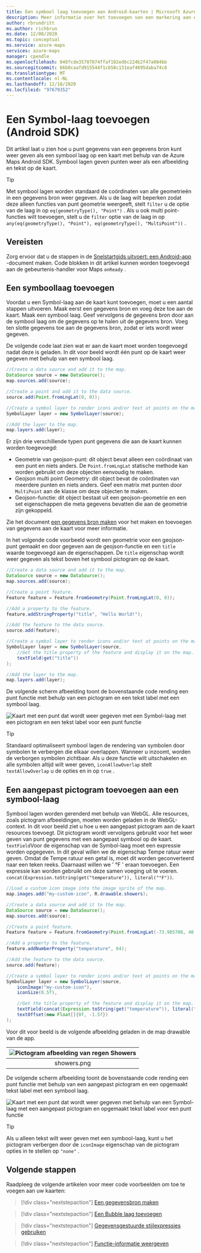 ```yaml
---
title: Een symbool laag toevoegen aan Android-kaarten | Microsoft Azure kaarten
description: Meer informatie over het toevoegen van een markering aan een kaart. Bekijk een voor beeld waarin de Azure Maps Android SDK wordt gebruikt om een Symbol-laag toe te voegen die op punten gebaseerde gegevens uit een gegevens bron bevat.
author: rbrundritt
ms.author: richbrun
ms.date: 12/08/2020
ms.topic: conceptual
ms.service: azure-maps
services: azure-maps
manager: cpendle
ms.openlocfilehash: 040fcde35707074ffaf102ed6c224b2f47a084bb
ms.sourcegitcommit: 66b0caafd915544f1c658c131eaf4695daba74c8
ms.translationtype: MT
ms.contentlocale: nl-NL
ms.lasthandoff: 12/18/2020
ms.locfileid: "97679352"
---
```

# <a name="add-a-symbol-layer-android-sdk"></a>Een Symbol-laag toevoegen (Android SDK)

Dit artikel laat u zien hoe u punt gegevens van een gegevens bron kunt weer geven als een symbool laag op een kaart met behulp van de Azure Maps Android SDK. Symbool lagen geven punten weer als een afbeelding en tekst op de kaart.

> [!TIP]
> Met symbool lagen worden standaard de coördinaten van alle geometrieën in een gegevens bron weer gegeven. Als u de laag wilt beperken zodat deze alleen functies van punt geometrie weergeeft, stelt `filter` u de optie van de laag in op `eq(geometryType(), "Point")` . Als u ook multi point-functies wilt toevoegen, stelt u de `filter` optie van de laag in op `any(eq(geometryType(), "Point"), eq(geometryType(), "MultiPoint"))` .

## <a name="prerequisites"></a>Vereisten

Zorg ervoor dat u de stappen in de [Snelstartgids uitvoert: een Android-app](quick-android-map.md) -document maken. Code blokken in dit artikel kunnen worden toegevoegd aan de gebeurtenis-handler voor Maps `onReady` .

## <a name="add-a-symbol-layer"></a>Een symboollaag toevoegen

Voordat u een Symbol-laag aan de kaart kunt toevoegen, moet u een aantal stappen uitvoeren. Maak eerst een gegevens bron en voeg deze toe aan de kaart. Maak een symbool laag. Geef vervolgens de gegevens bron door aan de symbool laag om de gegevens op te halen uit de gegevens bron. Voeg ten slotte gegevens toe aan de gegevens bron, zodat er iets wordt weer gegeven.

De volgende code laat zien wat er aan de kaart moet worden toegevoegd nadat deze is geladen. In dit voor beeld wordt één punt op de kaart weer gegeven met behulp van een symbool laag.

```java
//Create a data source and add it to the map.
DataSource source = new DataSource();
map.sources.add(source);

//Create a point and add it to the data source.
source.add(Point.fromLngLat(0, 0));

//Create a symbol layer to render icons and/or text at points on the map.
SymbolLayer layer = new SymbolLayer(source);

//Add the layer to the map.
map.layers.add(layer);
```

Er zijn drie verschillende typen punt gegevens die aan de kaart kunnen worden toegevoegd:

- Geometrie van geojson-punt: dit object bevat alleen een coördinaat van een punt en niets anders. De `Point.fromLngLat` statische methode kan worden gebruikt om deze objecten eenvoudig te maken.
- Geojson multi point Geometry: dit object bevat de coördinaten van meerdere punten en niets anders. Geef een matrix met punten door `MultiPoint` aan de klasse om deze objecten te maken.
- Geojson-functie: dit object bestaat uit een geojson-geometrie en een set eigenschappen die meta gegevens bevatten die aan de geometrie zijn gekoppeld.

Zie het document [een gegevens bron maken](create-data-source-android-sdk.md) voor het maken en toevoegen van gegevens aan de kaart voor meer informatie.

In het volgende code voorbeeld wordt een geometrie voor een geojson-punt gemaakt en door gegeven aan de geojson-functie en een `title` waarde toegevoegd aan de eigenschappen. De `title` eigenschap wordt weer gegeven als tekst boven het symbool pictogram op de kaart.

```java
//Create a data source and add it to the map.
DataSource source = new DataSource();
map.sources.add(source);

//Create a point feature.
Feature feature = Feature.fromGeometry(Point.fromLngLat(0, 0));

//Add a property to the feature.
feature.addStringProperty("title", "Hello World!");

//Add the feature to the data source.
source.add(feature);

//Create a symbol layer to render icons and/or text at points on the map.
SymbolLayer layer = new SymbolLayer(source, 
    //Get the title property of the feature and display it on the map.
    textField(get("title"))
);

//Add the layer to the map.
map.layers.add(layer);
```

De volgende scherm afbeelding toont de bovenstaande code rending een punt functie met behulp van een pictogram en een tekst label met een symbool laag.

![Kaart met een punt dat wordt weer gegeven met een Symbol-laag met een pictogram en een tekst label voor een punt functie](media/how-to-add-symbol-to-android-map/android-map-pin.png)

> [!TIP]
> Standaard optimaliseert symbool lagen de rendering van symbolen door symbolen te verbergen die elkaar overlappen. Wanneer u inzoomt, worden de verborgen symbolen zichtbaar. Als u deze functie wilt uitschakelen en alle symbolen altijd wilt weer geven, `iconAllowOverlap` stelt `textAllowOverlap` u de opties en in op `true` .

## <a name="add-a-custom-icon-to-a-symbol-layer"></a>Een aangepast pictogram toevoegen aan een symbool-laag

Symbool lagen worden gerenderd met behulp van WebGL. Alle resources, zoals pictogram afbeeldingen, moeten worden geladen in de WebGL-context. In dit voor beeld ziet u hoe u een aangepast pictogram aan de kaart resources toevoegt. Dit pictogram wordt vervolgens gebruikt voor het weer geven van punt gegevens met een aangepast symbool op de kaart. `textField`Voor de eigenschap van de Symbol-laag moet een expressie worden opgegeven. In dit geval willen we de eigenschap Tempe ratuur weer geven. Omdat de Tempe ratuur een getal is, moet dit worden geconverteerd naar een teken reeks. Daarnaast willen we ' °F ' eraan toevoegen. Een expressie kan worden gebruikt om deze samen voeging uit te voeren. `concat(Expression.toString(get("temperature")), literal("°F"))`.

```java
//Load a custom icon image into the image sprite of the map.
map.images.add("my-custom-icon", R.drawable.showers);

//Create a data source and add it to the map.
DataSource source = new DataSource();
map.sources.add(source);

//Create a point feature.
Feature feature = Feature.fromGeometry(Point.fromLngLat(-73.985708, 40.75773));

//Add a property to the feature.
feature.addNumberProperty("temperature", 64);

//Add the feature to the data source.
source.add(feature);

//Create a symbol layer to render icons and/or text at points on the map.
SymbolLayer layer = new SymbolLayer(source,
    iconImage("my-custom-icon"),
    iconSize(0.5f),

    //Get the title property of the feature and display it on the map.
    textField(concat(Expression.toString(get("temperature")), literal("°F"))),
    textOffset(new Float[]{0f, -1.5f})
);
```

Voor dit voor beeld is de volgende afbeelding geladen in de map drawable van de app.

| ![Pictogram afbeelding van regen Showers](media/how-to-add-symbol-to-android-map/showers.png)|
|:-----------------------------------------------------------------------:|
| showers.png                                                  |

De volgende scherm afbeelding toont de bovenstaande code rending een punt functie met behulp van een aangepast pictogram en een opgemaakt tekst label met een symbool laag.

![Kaart met een punt dat wordt weer gegeven met behulp van een Symbol-laag met een aangepast pictogram en opgemaakt tekst label voor een punt functie](media/how-to-add-symbol-to-android-map/android-custom-symbol-layer.png)

> [!TIP]
> Als u alleen tekst wilt weer geven met een symbool-laag, kunt u het pictogram verbergen door de `iconImage` eigenschap van de pictogram opties in te stellen op `"none"` .

## <a name="next-steps"></a>Volgende stappen

Raadpleeg de volgende artikelen voor meer code voorbeelden om toe te voegen aan uw kaarten:

> [!div class="nextstepaction"]
> [Een gegevensbron maken](create-data-source-android-sdk.md)

> [!div class="nextstepaction"]
> [Een Bubble laag toevoegen](map-add-bubble-layer-android.md)

> [!div class="nextstepaction"]
> [Gegevensgestuurde stijlexpressies gebruiken](data-driven-style-expressions-android-sdk.md)

> [!div class="nextstepaction"]
> [Functie-informatie weergeven](display-feature-information-android.md)
